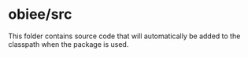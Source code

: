 # obiee/src

This folder contains source code that will automatically be added to the classpath when
the package is used.
